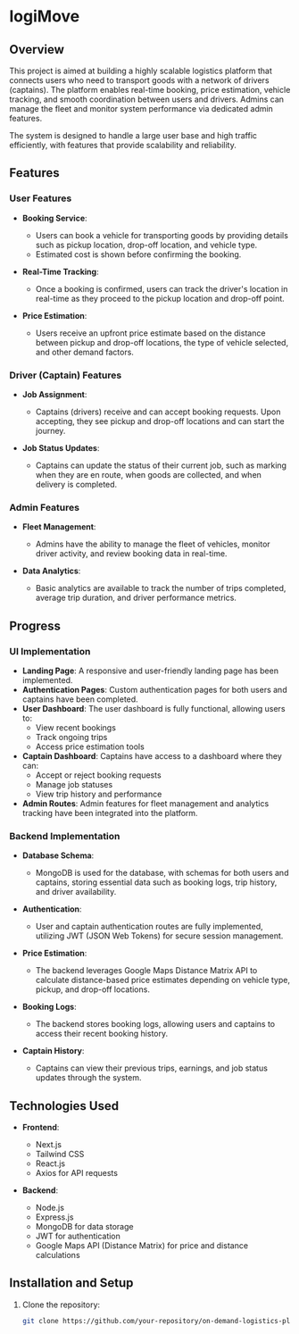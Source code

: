 # logiMove

## Overview

This project is aimed at building a highly scalable logistics platform that connects users who need to transport goods with a network of drivers (captains). The platform enables real-time booking, price estimation, vehicle tracking, and smooth coordination between users and drivers. Admins can manage the fleet and monitor system performance via dedicated admin features.

The system is designed to handle a large user base and high traffic efficiently, with features that provide scalability and reliability.

## Features

### User Features

- **Booking Service**: 
  - Users can book a vehicle for transporting goods by providing details such as pickup location, drop-off location, and vehicle type.
  - Estimated cost is shown before confirming the booking.
  
- **Real-Time Tracking**: 
  - Once a booking is confirmed, users can track the driver's location in real-time as they proceed to the pickup location and drop-off point.
  
- **Price Estimation**: 
  - Users receive an upfront price estimate based on the distance between pickup and drop-off locations, the type of vehicle selected, and other demand factors.

### Driver (Captain) Features

- **Job Assignment**:
  - Captains (drivers) receive and can accept booking requests. Upon accepting, they see pickup and drop-off locations and can start the journey.

- **Job Status Updates**: 
  - Captains can update the status of their current job, such as marking when they are en route, when goods are collected, and when delivery is completed.

### Admin Features

- **Fleet Management**: 
  - Admins have the ability to manage the fleet of vehicles, monitor driver activity, and review booking data in real-time.

- **Data Analytics**:
  - Basic analytics are available to track the number of trips completed, average trip duration, and driver performance metrics.

## Progress

### UI Implementation

- **Landing Page**: A responsive and user-friendly landing page has been implemented.
- **Authentication Pages**: Custom authentication pages for both users and captains have been completed.
- **User Dashboard**: The user dashboard is fully functional, allowing users to:
  - View recent bookings
  - Track ongoing trips
  - Access price estimation tools
- **Captain Dashboard**: Captains have access to a dashboard where they can:
  - Accept or reject booking requests
  - Manage job statuses
  - View trip history and performance
- **Admin Routes**: Admin features for fleet management and analytics tracking have been integrated into the platform.

### Backend Implementation

- **Database Schema**: 
  - MongoDB is used for the database, with schemas for both users and captains, storing essential data such as booking logs, trip history, and driver availability.
  
- **Authentication**: 
  - User and captain authentication routes are fully implemented, utilizing JWT (JSON Web Tokens) for secure session management.
  
- **Price Estimation**: 
  - The backend leverages Google Maps Distance Matrix API to calculate distance-based price estimates depending on vehicle type, pickup, and drop-off locations.
  
- **Booking Logs**: 
  - The backend stores booking logs, allowing users and captains to access their recent booking history.
  
- **Captain History**: 
  - Captains can view their previous trips, earnings, and job status updates through the system.

## Technologies Used

- **Frontend**: 
  - Next.js
  - Tailwind CSS
  - React.js
  - Axios for API requests

- **Backend**: 
  - Node.js
  - Express.js
  - MongoDB for data storage
  - JWT for authentication
  - Google Maps API (Distance Matrix) for price and distance calculations

## Installation and Setup

1. Clone the repository:

   ```bash
   git clone https://github.com/your-repository/on-demand-logistics-platform.git
